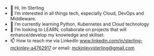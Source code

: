 - 👋 Hi, Im Sterling
- 👀 I’m interested in all things tech, especially Cloud, DevOps and Middleware.
- 🌱 I’m currently learning Python, Kubernetes and Cloud technology
- 💞️ I’m looking to LEARN, collaborate on projects that will enhance/develop my knowledge and skillset.
- 📫 How to reach me via LinkedIn www.linkedin.com/in/sterling-mckinley-a4762917 or email: mckinleyvsterling@gmail.com

<!---
mckinley1/mckinley1 is a ✨ special ✨ repository because its `README.md` (this file) appears on your GitHub profile.
You can click the Preview link to take a look at your changes.
--->
